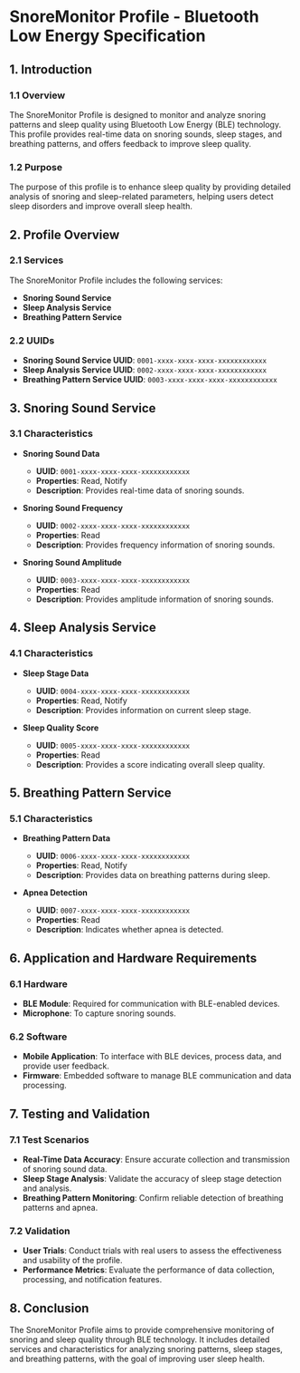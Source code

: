 # SnoreMonitor Profile - Bluetooth Low Energy Specification

## 1. Introduction

### 1.1 Overview
The SnoreMonitor Profile is designed to monitor and analyze snoring patterns and sleep quality using Bluetooth Low Energy (BLE) technology. This profile provides real-time data on snoring sounds, sleep stages, and breathing patterns, and offers feedback to improve sleep quality.

### 1.2 Purpose
The purpose of this profile is to enhance sleep quality by providing detailed analysis of snoring and sleep-related parameters, helping users detect sleep disorders and improve overall sleep health.

## 2. Profile Overview

### 2.1 Services
The SnoreMonitor Profile includes the following services:

- **Snoring Sound Service**
- **Sleep Analysis Service**
- **Breathing Pattern Service**

### 2.2 UUIDs
- **Snoring Sound Service UUID**: `0001-xxxx-xxxx-xxxx-xxxxxxxxxxxx`
- **Sleep Analysis Service UUID**: `0002-xxxx-xxxx-xxxx-xxxxxxxxxxxx`
- **Breathing Pattern Service UUID**: `0003-xxxx-xxxx-xxxx-xxxxxxxxxxxx`

## 3. Snoring Sound Service

### 3.1 Characteristics
- **Snoring Sound Data**
  - **UUID**: `0001-xxxx-xxxx-xxxx-xxxxxxxxxxxx`
  - **Properties**: Read, Notify
  - **Description**: Provides real-time data of snoring sounds.

- **Snoring Sound Frequency**
  - **UUID**: `0002-xxxx-xxxx-xxxx-xxxxxxxxxxxx`
  - **Properties**: Read
  - **Description**: Provides frequency information of snoring sounds.

- **Snoring Sound Amplitude**
  - **UUID**: `0003-xxxx-xxxx-xxxx-xxxxxxxxxxxx`
  - **Properties**: Read
  - **Description**: Provides amplitude information of snoring sounds.

## 4. Sleep Analysis Service

### 4.1 Characteristics
- **Sleep Stage Data**
  - **UUID**: `0004-xxxx-xxxx-xxxx-xxxxxxxxxxxx`
  - **Properties**: Read, Notify
  - **Description**: Provides information on current sleep stage.

- **Sleep Quality Score**
  - **UUID**: `0005-xxxx-xxxx-xxxx-xxxxxxxxxxxx`
  - **Properties**: Read
  - **Description**: Provides a score indicating overall sleep quality.

## 5. Breathing Pattern Service

### 5.1 Characteristics
- **Breathing Pattern Data**
  - **UUID**: `0006-xxxx-xxxx-xxxx-xxxxxxxxxxxx`
  - **Properties**: Read, Notify
  - **Description**: Provides data on breathing patterns during sleep.

- **Apnea Detection**
  - **UUID**: `0007-xxxx-xxxx-xxxx-xxxxxxxxxxxx`
  - **Properties**: Read
  - **Description**: Indicates whether apnea is detected.

## 6. Application and Hardware Requirements

### 6.1 Hardware
- **BLE Module**: Required for communication with BLE-enabled devices.
- **Microphone**: To capture snoring sounds.

### 6.2 Software
- **Mobile Application**: To interface with BLE devices, process data, and provide user feedback.
- **Firmware**: Embedded software to manage BLE communication and data processing.

## 7. Testing and Validation

### 7.1 Test Scenarios
- **Real-Time Data Accuracy**: Ensure accurate collection and transmission of snoring sound data.
- **Sleep Stage Analysis**: Validate the accuracy of sleep stage detection and analysis.
- **Breathing Pattern Monitoring**: Confirm reliable detection of breathing patterns and apnea.

### 7.2 Validation
- **User Trials**: Conduct trials with real users to assess the effectiveness and usability of the profile.
- **Performance Metrics**: Evaluate the performance of data collection, processing, and notification features.

## 8. Conclusion

The SnoreMonitor Profile aims to provide comprehensive monitoring of snoring and sleep quality through BLE technology. It includes detailed services and characteristics for analyzing snoring patterns, sleep stages, and breathing patterns, with the goal of improving user sleep health.

